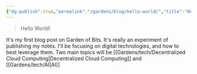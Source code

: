 ```yaml
---
{"dg-publish":true,"permalink":"/gardens/blog/hello-world/","title":"Hello World","tags":["post"]}
---
```



> Hello World!

It's my first blog post on Garden of Bits. It's really an experiment of publishing my notes. I'll be focusing on digital technologies, and how to best leverage them. Two main topics will be [[Gardens/tech/Decentralized Cloud Computing\|Decentralized Cloud Computing]] and [[Gardens/tech/AI\|AI]]
